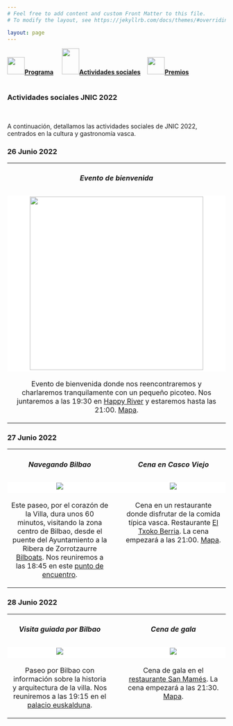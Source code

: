```yaml
---
# Feel free to add content and custom Front Matter to this file.
# To modify the layout, see https://jekyllrb.com/docs/themes/#overriding-theme-defaults

layout: page
---
```


<!--
__[Programa]({{site.url}}/programa)__ / [Actividades Sociales]({{site.url}}/actividades-sociales) / [Premios JNIC 2021]({{site.url}}/premios) / [Track de transferencia]({{site.url}}/track-transferencia)
-->
<div class="text-center">
<a href="{{site.url}}/programa"><img src="{{site.url}}/images/IcoPrograma.jpg" class="img-circle" 	width="40" height="40"><strong>Programa</strong></a> &nbsp;&nbsp;&nbsp;
<a href="{{site.url}}/actividades-sociales"><img src="{{site.url}}/images/IcoActividades.jpg" class="img-circle" 	width="40" height="60"><strong>Actividades sociales</strong></a>&nbsp;&nbsp;&nbsp;
<a href="{{site.url}}/premios"><img src="{{site.url}}/images/IcoPremios.jpg" class="img-circle" 	width="40" height="40"><strong>Premios</strong></a>&nbsp;&nbsp;&nbsp;
<!--<a href="{{site.url}}/track-transferencia" class=""><img src="{{site.url}}/images/IcoTrackTX.jpg" class="img-circle" 	width="40" height="40"><strong>Track de Transferencia</strong></a>-->
</div><br>

### __Actividades sociales JNIC 2022__
<br>
<!-- <h5 style="color:white; background-color: #550000;" class="text-center"><i class="far fa-clock mr-3"></i> <b>Contenido de las actividades proximamente...</b></h5>
 <br><br> -->

A continuación, detallamos las actividades sociales de JNIC 2022, centrados en la cultura y gastronomía vasca.

### 26 Junio 2022
<div class="container">
  <table style="width: 100%; border: 0">
   <tr style="vertical-align: top;">
    <td style="width: 49%; text-align: center;">
     <h5 style="text-align:center">Evento de bienvenida</h5>
    </td>
   </tr>
  <tr style="vertical-align: top;">
    <td style="background: #fff; width: 49%; text-align: center;">
      <img src="{{site.url}}/images/actividades/bienvenida.jpg" width="400" height="400">
    </td>
       </tr>
   <tr style="vertical-align: top;">
    <td style="width: 49%; text-align: center;">
      <p style="text-align:center"> Evento de bienvenida donde nos reencontraremos y charlaremos tranquilamente con un pequeño picoteo. Nos juntaremos a las 19:30 en <a href="http://happyriver.es/" target="_blank">Happy River</a> y estaremos hasta las 21:00. <a href="https://goo.gl/maps/cyZoWKKgrahQWbSr6" target="_blank"> Mapa</a>.</p>
    </td>
    </tr>
 </table>
</div>

### 27 Junio 2022
<div class="container">
  <table style="width: 100%; border: 0">
   <tr style="vertical-align: top;">
    <td style="width: 49%; text-align: center;">
     <h5 style="text-align:center">Navegando Bilbao</h5>
    </td>
    <td style="width: 2%;">&nbsp;</td>
    <td style="width: 49%; text-align: center;">
     <h5 style="text-align:center">Cena en Casco Viejo</h5>
    </td>
  </tr>
  <tr style="vertical-align: top;">
    <td style="background: #fff; width: 49%; text-align: center;">
      <img src="{{site.url}}/images/actividades/bilboats.jpg"/>
    </td>
    <td style="background: #fff; width: 2%;">&nbsp;</td>
    <td style="background: #fff; width: 49%; text-align: center;">
      <img src="{{site.url}}/images/actividades/cascoviejo.jpg"/>
    </td>
   </tr>
   <tr style="vertical-align: top;">
    <td style="width: 49%; text-align: center;">
      <p style="text-align:center"> Este paseo, por el corazón de la Villa, dura unos 60 minutos, visitando la zona centro de Bilbao, desde el puente del Ayuntamiento a la Ribera de Zorrotzaurre <a href="https://www.bilboats.com/navegando-bilbao/" target="_blank">Bilboats</a>. Nos reuniremos a las 18:45 en este <a href="https://goo.gl/maps/h6Q3ibVTsxiURk578" target="_blank">punto de encuentro</a>. </p>
    </td>
    <td style="width: 2%;">&nbsp;</td>
    <td style="width: 49%; text-align: center;">
      <p style="text-align:center"> Cena en un restaurante donde disfrutar de la comida típica vasca. Restaurante <a href="https://eltxokoberria.com/" target="_blank"> El Txoko Berria</a>. La cena empezará a las 21:00. <a href="https://g.page/eltxokoberria?share" target="_blank"> Mapa</a>. </p>
    </td>
   </tr>
 </table>
</div>

### 28 Junio 2022
 
<div class="container">
 <table style="width: 100%; border: 0">
   <tr style="vertical-align: top;">
    <td style="width: 49%; text-align: center;">
     <h5 style="text-align:center">Visita guiada por Bilbao</h5>
    </td>
    <td style="width: 2%;">&nbsp;</td>
    <td style="width: 49%; text-align: center;">
     <h5 style="text-align:center">Cena de gala</h5>
    </td>
  </tr>
  <tr style="vertical-align: top;">
    <td style="background: #fff; width: 49%; text-align: center;">
      <img src="{{site.url}}/images/actividades/guiadabilbao.jpg"/>
    </td>
    <td style="background: #fff; width: 2%;">&nbsp;</td>
    <td style="background: #fff; width: 49%; text-align: center;">
      <img src="{{site.url}}/images/actividades/sanmames.jpg"/>
    </td>
   </tr>
   <tr style="vertical-align: top;">
    <td style="width: 49%; text-align: center;">
      <p style="text-align:center"> Paseo por Bilbao con información sobre la historia y arquitectura de la villa. Nos reuniremos a las 19:15 en el <a href="https://goo.gl/maps/DTjJ3STHZkh458jV7" target="_blank">palacio euskalduna</a>. </p>
    </td>
    <td style="width: 2%;">&nbsp;</td>
    <td style="width: 49%; text-align: center;">
      <p style="text-align:center">Cena de gala en el <a href="https://www.sanmamesjatetxea.com/es/" target="_blank"> restaurante San Mamés</a>. La cena empezará a  las 21:30. <a href="https://goo.gl/maps/3FxAjbjWVBDdspGM6" target="_blank">Mapa</a>.</p>
    </td>
   </tr>
 </table>
</div>
